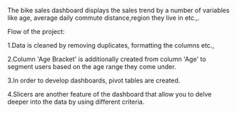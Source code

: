 The bike sales dashboard displays the sales trend by a number of variables like age, average daily commute distance,region they live in etc.,.

Flow of the project:

1.Data is cleaned by removing duplicates, formatting the columns etc.,

2.Column 'Age Bracket' is additionally created from column 'Age' to segment users based on the age range they come under.

3.In order to develop dashboards, pivot tables are created.

4.Slicers are another feature of the dashboard that allow you to delve deeper into the data by using different criteria.

